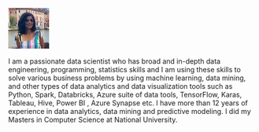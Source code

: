 
![](/images/githubprofile.jpeg)

I am a passionate data scientist who has broad and in-depth data engineering, programming, statistics skills and I am using these skills 
to solve various business problems by using machine learning, data mining, and other types of data analytics and data visualization tools such as Python, 
Spark, Databricks, Azure suite of data tools, TensorFlow, Karas, Tableau, Hive, Power BI , Azure Synapse etc. 
I have more than 12 years of experience in data analytics, data mining and predictive modeling. I did my Masters in Computer Science at National University.


<!---
ArpitaisAn0maly/ArpitaisAn0maly is a ✨ special ✨ repository because its `README.md` (this file) appears on your GitHub profile.
You can click the Preview link to take a look at your changes.
--->
